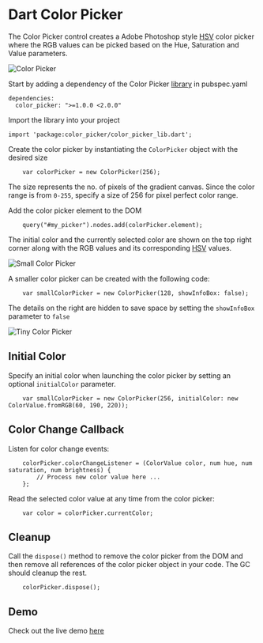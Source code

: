 # Dart Color Picker

The Color Picker control creates a Adobe Photoshop style [HSV](http://en.wikipedia.org/wiki/HSL_and_HSV) color picker where the RGB values can be picked based on the Hue, Saturation and Value parameters.

![Color Picker](https://raw.github.com/coderespawn/dart-color-picker/master/doc/images/color_picker_large.png)

Start by adding a dependency of the Color Picker [library](http://pub.dartlang.org/packages/color_picker) in pubspec.yaml

	dependencies:
	  color_picker: ">=1.0.0 <2.0.0"

Import the library into your project

	import 'package:color_picker/color_picker_lib.dart';

Create the color picker by instantiating the `ColorPicker` object with the desired size

		var colorPicker = new ColorPicker(256);

The size represents the no. of pixels of the gradient canvas.  Since the color range is from `0-255`, specify a size of 256 for pixel perfect color range. 

Add the color picker element to the DOM

		query("#my_picker").nodes.add(colorPicker.element);


The initial color and the currently selected color are shown on the top right corner along with the RGB values and its corresponding [HSV](http://en.wikipedia.org/wiki/HSL_and_HSV) values.

![Small Color Picker](https://raw.github.com/coderespawn/dart-color-picker/master/doc/images/color_picker_small.png)

A smaller color picker can be created with the following code:

		var smallColorPicker = new ColorPicker(128, showInfoBox: false);

The details on the right are hidden to save space by setting the `showInfoBox` parameter to `false`

![Tiny Color Picker](https://raw.github.com/coderespawn/dart-color-picker/master/doc/images/color_picker_tiny.png)

## Initial Color

Specify an initial color when launching the color picker by setting an optional `initialColor` parameter.

		var smallColorPicker = new ColorPicker(256, initialColor: new ColorValue.fromRGB(60, 190, 220));


## Color Change Callback
Listen for color change events:

		colorPicker.colorChangeListener = (ColorValue color, num hue, num saturation, num brightness) {
			// Process new color value here ...
		};

Read the selected color value at any time from the color picker:

		var color = colorPicker.currentColor;

## Cleanup
Call the `dispose()` method to remove the color picker from the DOM and then remove all references of the color picker object in your code.  The GC should cleanup the rest.

		colorPicker.dispose();

## Demo
Check out the live demo [here](http://htmlpreview.github.com/?https://raw.github.com/coderespawn/dart-color-picker/master/web/example/color_picker_demo.html)

